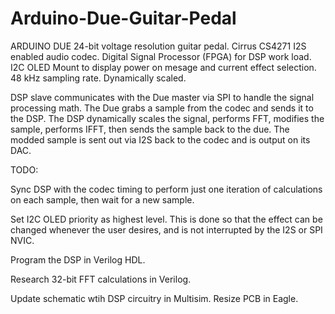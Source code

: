 # Arduino-Due-Guitar-Pedal

ARDUINO DUE 24-bit voltage resolution guitar pedal.
Cirrus CS4271 I2S enabled audio codec. 
Digital Signal Processor (FPGA) for DSP work load.
I2C OLED Mount to display power on mesage and current effect selection.
48 kHz sampling rate.
Dynamically scaled.

DSP slave communicates with the Due master via SPI to handle the signal processing math.  The Due grabs a sample from the codec and sends it to the DSP.  The DSP dynamically scales the signal, performs FFT, modifies the sample, performs IFFT, then sends the sample back to the due.  The modded sample is sent out via I2S back to the codec and is output on its DAC.

TODO:

Sync DSP with the codec timing to perform just one iteration of calculations on each sample, then wait for a new sample.

Set I2C OLED priority as highest level.  This is done so that the effect can be changed whenever the user desires, and is not interrupted by the I2S or SPI NVIC.

Program the DSP in Verilog HDL.  

Research 32-bit FFT calculations in Verilog.

Update schematic wtih DSP circuitry in Multisim.  Resize PCB in Eagle.
